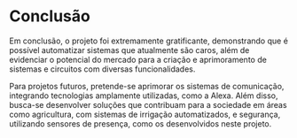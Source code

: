# Conclusão

Em conclusão, o projeto foi extremamente gratificante, demonstrando que é possível automatizar sistemas que atualmente são caros, além de evidenciar o potencial do mercado para a criação e aprimoramento de sistemas e circuitos com diversas funcionalidades.

Para projetos futuros, pretende-se aprimorar os sistemas de comunicação, integrando tecnologias amplamente utilizadas, como a Alexa. Além disso, busca-se desenvolver soluções que contribuam para a sociedade em áreas como agricultura, com sistemas de irrigação automatizados, e segurança, utilizando sensores de presença, como os desenvolvidos neste projeto.